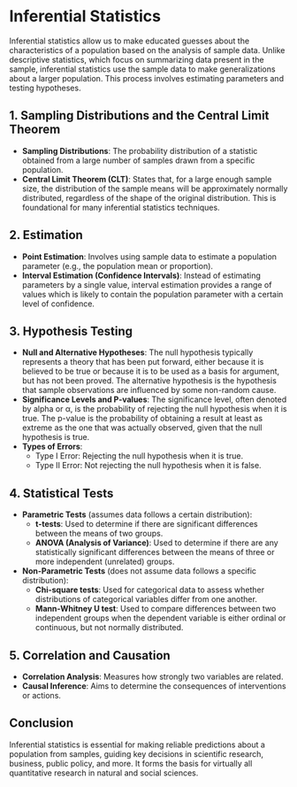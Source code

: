 # Inferential Statistics

Inferential statistics allow us to make educated guesses about the characteristics of a population based on the analysis of sample data. Unlike descriptive statistics, which focus on summarizing data present in the sample, inferential statistics use the sample data to make generalizations about a larger population. This process involves estimating parameters and testing hypotheses.

## 1. Sampling Distributions and the Central Limit Theorem
- **Sampling Distributions**: The probability distribution of a statistic obtained from a large number of samples drawn from a specific population.
- **Central Limit Theorem (CLT)**: States that, for a large enough sample size, the distribution of the sample means will be approximately normally distributed, regardless of the shape of the original distribution. This is foundational for many inferential statistics techniques.

## 2. Estimation
- **Point Estimation**: Involves using sample data to estimate a population parameter (e.g., the population mean or proportion).
- **Interval Estimation (Confidence Intervals)**: Instead of estimating parameters by a single value, interval estimation provides a range of values which is likely to contain the population parameter with a certain level of confidence.

## 3. Hypothesis Testing
- **Null and Alternative Hypotheses**: The null hypothesis typically represents a theory that has been put forward, either because it is believed to be true or because it is to be used as a basis for argument, but has not been proved. The alternative hypothesis is the hypothesis that sample observations are influenced by some non-random cause.
- **Significance Levels and P-values**: The significance level, often denoted by alpha or α, is the probability of rejecting the null hypothesis when it is true. The p-value is the probability of obtaining a result at least as extreme as the one that was actually observed, given that the null hypothesis is true.
- **Types of Errors**: 
  - Type I Error: Rejecting the null hypothesis when it is true.
  - Type II Error: Not rejecting the null hypothesis when it is false.

## 4. Statistical Tests
- **Parametric Tests** (assumes data follows a certain distribution):
  - **t-tests**: Used to determine if there are significant differences between the means of two groups.
  - **ANOVA (Analysis of Variance)**: Used to determine if there are any statistically significant differences between the means of three or more independent (unrelated) groups.
- **Non-Parametric Tests** (does not assume data follows a specific distribution):
  - **Chi-square tests**: Used for categorical data to assess whether distributions of categorical variables differ from one another.
  - **Mann-Whitney U test**: Used to compare differences between two independent groups when the dependent variable is either ordinal or continuous, but not normally distributed.

## 5. Correlation and Causation
- **Correlation Analysis**: Measures how strongly two variables are related.
- **Causal Inference**: Aims to determine the consequences of interventions or actions.

## Conclusion

Inferential statistics is essential for making reliable predictions about a population from samples, guiding key decisions in scientific research, business, public policy, and more. It forms the basis for virtually all quantitative research in natural and social sciences.
